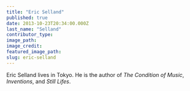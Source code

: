 ```yaml
---
title: "Eric Selland"
published: true
date: 2013-10-23T20:34:00.000Z
last_name: "Selland"
contributor_type:
image_path:
image_credit:
featured_image_path:
slug: eric-selland
---
```


Eric Selland lives in Tokyo. He is the author of _The Condition of Music_, _Inventions_, and _Still Lifes_.

